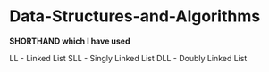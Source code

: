 # Data-Structures-and-Algorithms

<b> SHORTHAND which I have used </b>

LL - Linked List
SLL - Singly Linked List
DLL - Doubly Linked List
